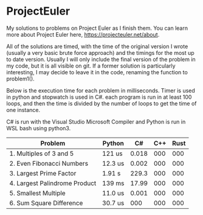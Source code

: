 # ProjectEuler

My solutions to problems on Project Euler as I finish them. You can learn more about Project Euler here, https://projecteuler.net/about.

All of the solutions are timed, with the time of the original version I wrote (usually a very basic brute force approach) and the timings for the most up to date version. Usually I will only include the final version of the problem in my code, but it is all visible on git. If a former solution is particularly interesting, I may decide to leave it in the code, renaming the function to problem1().

Below is the execution time for each problem in milliseconds. Timer is used in python and stopwatch is used in C#. each program is run in at least 100 loops, and then the time is divided by the number of loops to get the time of one instance.

C# is run with the Visual Studio Microsoft Compiler and Python is run in WSL bash using python3.

| Problem | Python | C# | C++ | Rust |
| --- | --- | --- | --- | --- |
| 1. Multiples of 3 and 5 | 121 us | 0.018 | 000 | 000 | 
| 2. Even Fibonacci Numbers | 12.3 us | 0.002 | 000 | 000 | 
| 3. Largest Prime Factor | 1.91 s | 229.3 | 000 | 000 | 
| 4. Largest Palindrome Product | 139 ms | 17.99 | 000 | 000 | 
| 5. Smallest Multiple | 11.0 us | 0.001 | 000 | 000 | 
| 6. Sum Square Difference | 30.7 us | 000 | 000 | 000 | 
